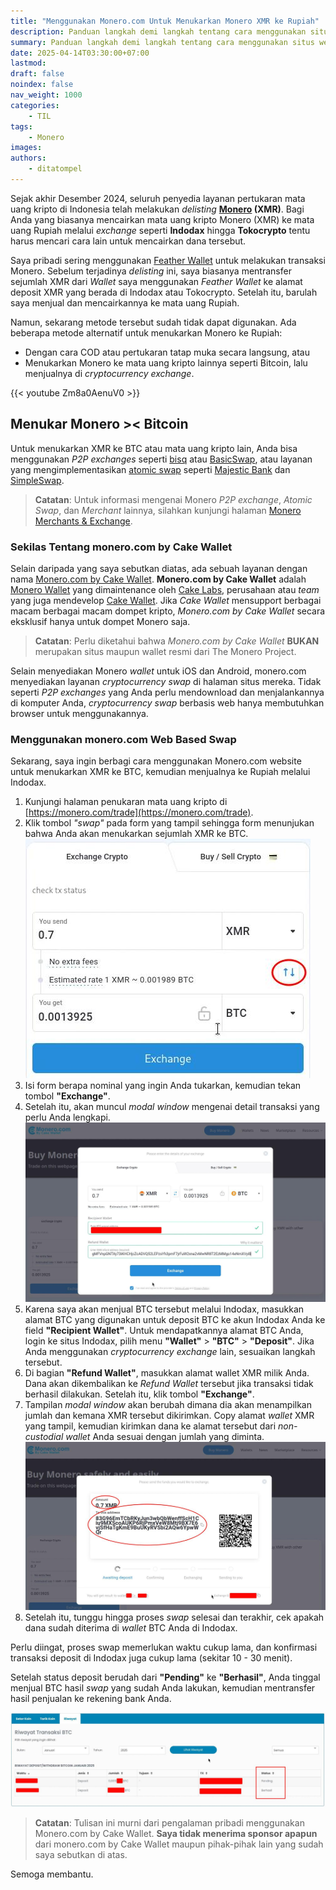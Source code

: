 ```yaml
---
title: "Menggunakan Monero.com Untuk Menukarkan Monero XMR ke Rupiah"
description: Panduan langkah demi langkah tentang cara menggunakan situs web Monero.com untuk menukar XMR dengan BTC dan kemudian menjualnya ke Rupiah melalui Indodax.
summary: Panduan langkah demi langkah tentang cara menggunakan situs web Monero.com untuk menukar XMR dengan BTC dan kemudian menjualnya ke Rupiah melalui Indodax.
date: 2025-04-14T03:30:00+07:00
lastmod:
draft: false
noindex: false
nav_weight: 1000
categories:
    - TIL
tags:
    - Monero
images:
authors:
    - ditatompel
---
```


Sejak akhir Desember 2024, seluruh penyedia layanan pertukaran mata uang kripto
di Indonesia telah melakukan _delisting_ **[Monero][get-monero] (XMR)**. Bagi
Anda yang biasanya mencairkan mata uang kripto Monero (XMR) ke mata uang Rupiah
melalui _exchange_ seperti **Indodax** hingga **Tokocrypto** tentu harus
mencari cara lain untuk mencairkan dana tersebut.

Saya pribadi sering menggunakan [Feather Wallet][feather-wallet-gh] untuk
melakukan transaksi Monero. Sebelum terjadinya _delisting_ ini, saya biasanya
mentransfer sejumlah XMR dari _Wallet_ saya menggunakan _Feather Wallet_ ke
alamat deposit XMR yang berada di Indodax atau Tokocrypto. Setelah itu, barulah
saya menjual dan mencairkannya ke mata uang Rupiah.

Namun, sekarang metode tersebut sudah tidak dapat digunakan. Ada beberapa
metode alternatif untuk menukarkan Monero ke Rupiah:

- Dengan cara COD atau pertukaran tatap muka secara langsung, atau
- Menukarkan Monero ke mata uang kripto lainnya seperti Bitcoin, lalu
  menjualnya di _cryptocurrency exchange_.

{{< youtube Zm8a0AenuV0  >}}

## Menukar Monero >< Bitcoin

Untuk menukarkan XMR ke BTC atau mata uang kripto lain, Anda bisa menggunakan
_P2P exchanges_ seperti [bisq][bisq-web] atau [BasicSwap][basicswap-web], atau
layanan yang mengimplementasikan [atomic swap][xmr-atomic-swap] seperti
[Majestic Bank][majestic-bank-web] dan [SimpleSwap][simpleswap-web].

> **Catatan**: Untuk informasi mengenai Monero _P2P exchange_, _Atomic Swap_,
> dan _Merchant_ lainnya, silahkan kunjungi halaman [Monero Merchants &
> Exchange][monero-exchanges].

### Sekilas Tentang monero.com by Cake Wallet

Selain daripada yang saya sebutkan diatas, ada sebuah layanan dengan nama
[Monero.com by Cake Wallet][monero-com-web]. **Monero.com by Cake Wallet**
adalah [Monero Wallet][monero-download-page] yang dimaintenance oleh [Cake
Labs][cake-labs-web], perusahaan atau _team_ yang juga mendevelop [Cake
Wallet][cake-wallet-web]. Jika _Cake Wallet_ mensupport berbagai macam berbagai
macam dompet kripto, _Monero.com by Cake Wallet_ secara eksklusif hanya untuk
dompet Monero saja.

> **Catatan**: Perlu diketahui bahwa _Monero.com by Cake Wallet_ **BUKAN**
> merupakan situs maupun wallet resmi dari The Monero Project.

Selain menyediakan Monero _wallet_ untuk iOS dan Android, monero.com
menyediakan layanan _cryptocurrency swap_ di halaman situs mereka. Tidak
seperti _P2P exchanges_ yang Anda perlu mendownload dan menjalankannya di
komputer Anda, _cryptocurrency swap_ berbasis web hanya membutuhkan browser
untuk menggunakannya.

### Menggunakan monero.com Web Based Swap

Sekarang, saya ingin berbagi cara menggunakan Monero.com website untuk
menukarkan XMR ke BTC, kemudian menjualnya ke Rupiah melalui Indodax.

1. Kunjungi halaman penukaran mata uang kripto di
   [https://monero.com/trade](https://monero.com/trade).
2. Klik tombol _"swap"_ pada form yang tampil sehingga form menunjukan bahwa
   Anda akan menukarkan sejumlah XMR ke BTC.
   ![tombol swap](xmr-idr-01.jpg#center)
3. Isi form berapa nominal yang ingin Anda tukarkan, kemudian tekan tombol
   **"Exchange"**.
4. Setelah itu, akan muncul _modal window_ mengenai detail transaksi yang perlu
   Anda lengkapi.
   ![detail window](xmr-idr-02.jpg#center)
5. Karena saya akan menjual BTC tersebut melalui Indodax, masukkan alamat BTC
   yang digunakan untuk deposit BTC ke akun Indodax Anda ke field **"Recipient
   Wallet"**. Untuk mendapatkannya alamat BTC Anda, login ke situs Indodax,
   pilih menu **"Wallet"** > **"BTC"** > **"Deposit"**. Jika Anda menggunakan
   _cryptocurrency exchange_ lain, sesuaikan langkah tersebut.
6. Di bagian **"Refund Wallet"**, masukkan alamat wallet XMR milik Anda. Dana
   akan dikembalikan ke _Refund Wallet_ tersebut jika transaksi tidak berhasil
   dilakukan. Setelah itu, klik tombol **"Exchange"**.
7. Tampilan _modal window_ akan berubah dimana dia akan menampilkan jumlah dan
   kemana XMR tersebut dikirimkan. Copy alamat _wallet_ XMR yang tampil,
   kemudian kirimkan dana ke alamat tersebut dari _non-custodial wallet_ Anda
   sesuai dengan jumlah yang diminta.
   ![send funds window](xmr-idr-03.jpg#center)
8. Setelah itu, tunggu hingga proses _swap_ selesai dan terakhir, cek apakah
   dana sudah diterima di _wallet_ BTC Anda di Indodax.

Perlu diingat, proses swap memerlukan waktu cukup lama, dan konfirmasi
transaksi deposit di Indodax juga cukup lama (sekitar 10 - 30 menit).

Setelah status deposit berudah dari **"Pending"** ke **"Berhasil"**, Anda
tinggal menjual BTC hasil _swap_ yang sudah Anda lakukan, kemudian mentransfer
hasil penjualan ke rekening bank Anda.

![indodax deposit history](xmr-idr-04.jpg#center)

> **Catatan**: Tulisan ini murni dari pengalaman pribadi menggunakan
> Monero.com by Cake Wallet. **Saya tidak menerima sponsor apapun** dari
> monero.com by Cake Wallet maupun pihak-pihak lain yang sudah saya sebutkan
> di atas.

Semoga membantu.

[get-monero]: https://www.getmonero.org "The Monero Project Official Website"
[feather-wallet-gh]: https://github.com/feather-wallet/feather "Feathet Wallet GitHub Repository"
[bisq-web]: https://bisq.network "bisq Official Website"
[basicswap-web]: https://basicswapdex.com "BasicSwap Official Website"
[xmr-atomic-swap]: https://www.getmonero.org/2021/08/20/atomic-swaps.html "getmonero.org Atomic Swap Article"
[simpleswap-web]: https://simpleswap.io "SimpleSwap Website"
[majestic-bank-web]: https://majesticbank.sc "MajesticBank Website"
[monero-exchanges]: https://www.getmonero.org/community/merchants/ "Monero Merchants and Exchanges"
[monero-com-web]: https://monero.com "Monero.com by Cake Wallet Official Website"
[monero-download-page]: https://www.getmonero.org/downloads/ "Halaman Download Monero Software"
[cake-labs-web]: https://cakelabs.com "Cake Labs Official Website"
[cake-wallet-web]: https://cakewallet.com "Cake Wallet Official Website"
